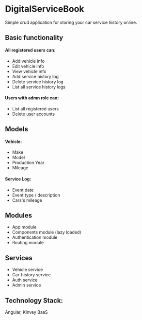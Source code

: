 # DigitalServiceBook

Simple crud application for storing your car service history online. 

## Basic functionality
#### All registered users can:
* Add vehicle info
* Edit vehicle info
* View vehicle info
* Add service history log
* Delete service history log
* List all service history logs

#### Users with admn role can:
* List all registered users
* Delete user accounts

## Models
#### Vehicle:
  * Make
  * Model
  * Production Year
  * Mileage
#### Service Log:
  * Event date
  * Event type / description
  * Cars's mileage

## Modules
  * App module
  * Components module (lazy loaded)
  * Authentication module
  * Routing module

## Services
  * Vehicle service
  * Car-history service
  * Auth service
  * Admin service

## Technology Stack:
Angular, Kinvey BaaS
